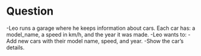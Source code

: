 # Question
-Leo runs a garage where he keeps information about cars. Each car has: a model_name, a speed in km/h, and the year it was made.
-Leo wants to:
-Add new cars with their model name, speed, and year.
-Show the car’s details.
